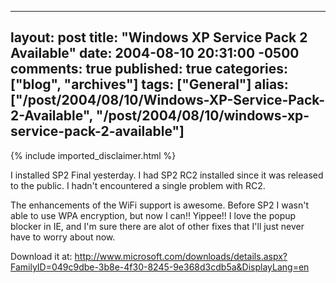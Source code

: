   ---
  layout: post
  title: "Windows XP Service Pack 2 Available"
  date: 2004-08-10 20:31:00 -0500
  comments: true
  published: true
  categories: ["blog", "archives"]
  tags: ["General"]
  alias: ["/post/2004/08/10/Windows-XP-Service-Pack-2-Available", "/post/2004/08/10/windows-xp-service-pack-2-available"]
  ---
<!-- more -->
{% include imported_disclaimer.html %}
<P>I installed SP2 Final yesterday. I had SP2 RC2 installed since it was released to the public. I hadn't encountered a single problem with RC2.</P>
<P>The enhancements of the WiFi support is awesome. Before SP2 I wasn't able to use WPA encryption, but now I can!! Yippee!! I love the popup blocker in IE, and I'm sure there are alot of other fixes that I'll just never have to worry about now.</P>
<P>Download it at: <A href="http://www.microsoft.com/downloads/details.aspx?FamilyID=049c9dbe-3b8e-4f30-8245-9e368d3cdb5a&amp;DisplayLang=en">http://www.microsoft.com/downloads/details.aspx?FamilyID=049c9dbe-3b8e-4f30-8245-9e368d3cdb5a&amp;DisplayLang=en</A></P>
